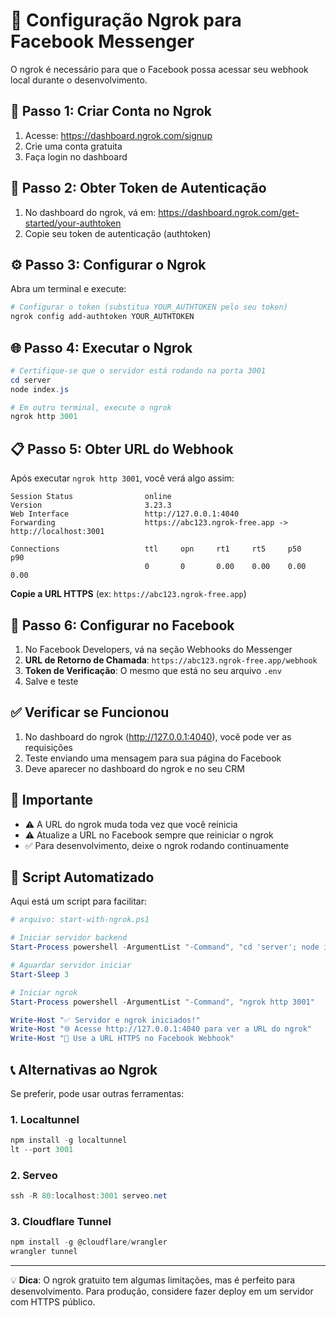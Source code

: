 # 🔗 Configuração Ngrok para Facebook Messenger

O ngrok é necessário para que o Facebook possa acessar seu webhook local durante o desenvolvimento.

## 🚀 Passo 1: Criar Conta no Ngrok

1. Acesse: https://dashboard.ngrok.com/signup
2. Crie uma conta gratuita
3. Faça login no dashboard

## 🔑 Passo 2: Obter Token de Autenticação

1. No dashboard do ngrok, vá em: https://dashboard.ngrok.com/get-started/your-authtoken
2. Copie seu token de autenticação (authtoken)

## ⚙️ Passo 3: Configurar o Ngrok

Abra um terminal e execute:

```powershell
# Configurar o token (substitua YOUR_AUTHTOKEN pelo seu token)
ngrok config add-authtoken YOUR_AUTHTOKEN
```

## 🌐 Passo 4: Executar o Ngrok

```powershell
# Certifique-se que o servidor está rodando na porta 3001
cd server
node index.js

# Em outro terminal, execute o ngrok
ngrok http 3001
```

## 📋 Passo 5: Obter URL do Webhook

Após executar `ngrok http 3001`, você verá algo assim:

```
Session Status                online
Version                       3.23.3
Web Interface                 http://127.0.0.1:4040
Forwarding                    https://abc123.ngrok-free.app -> http://localhost:3001

Connections                   ttl     opn     rt1     rt5     p50     p90
                              0       0       0.00    0.00    0.00    0.00
```

**Copie a URL HTTPS** (ex: `https://abc123.ngrok-free.app`)

## 🔧 Passo 6: Configurar no Facebook

1. No Facebook Developers, vá na seção Webhooks do Messenger
2. **URL de Retorno de Chamada**: `https://abc123.ngrok-free.app/webhook`
3. **Token de Verificação**: O mesmo que está no seu arquivo `.env`
4. Salve e teste

## ✅ Verificar se Funcionou

1. No dashboard do ngrok (http://127.0.0.1:4040), você pode ver as requisições
2. Teste enviando uma mensagem para sua página do Facebook
3. Deve aparecer no dashboard do ngrok e no seu CRM

## 🚨 Importante

- ⚠️ A URL do ngrok muda toda vez que você reinicia
- ⚠️ Atualize a URL no Facebook sempre que reiniciar o ngrok
- ✅ Para desenvolvimento, deixe o ngrok rodando continuamente

## 🔄 Script Automatizado

Aqui está um script para facilitar:

```powershell
# arquivo: start-with-ngrok.ps1

# Iniciar servidor backend
Start-Process powershell -ArgumentList "-Command", "cd 'server'; node index.js"

# Aguardar servidor iniciar
Start-Sleep 3

# Iniciar ngrok
Start-Process powershell -ArgumentList "-Command", "ngrok http 3001"

Write-Host "✅ Servidor e ngrok iniciados!"
Write-Host "🌐 Acesse http://127.0.0.1:4040 para ver a URL do ngrok"
Write-Host "📱 Use a URL HTTPS no Facebook Webhook"
```

## 📞 Alternativas ao Ngrok

Se preferir, pode usar outras ferramentas:

### 1. Localtunnel
```powershell
npm install -g localtunnel
lt --port 3001
```

### 2. Serveo
```powershell
ssh -R 80:localhost:3001 serveo.net
```

### 3. Cloudflare Tunnel
```powershell
npm install -g @cloudflare/wrangler
wrangler tunnel
```

---

💡 **Dica**: O ngrok gratuito tem algumas limitações, mas é perfeito para desenvolvimento. Para produção, considere fazer deploy em um servidor com HTTPS público.
